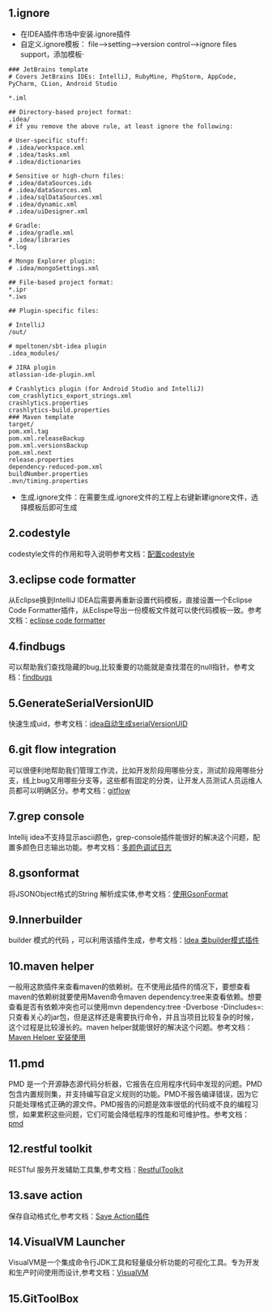 ## 1.ignore

- 在IDEA插件市场中安装.ignore插件
- 自定义.ignore模板：
file-->setting-->version control-->ignore files support，添加模板·
```
### JetBrains template
# Covers JetBrains IDEs: IntelliJ, RubyMine, PhpStorm, AppCode, PyCharm, CLion, Android Studio
 
*.iml
 
## Directory-based project format:
.idea/
# if you remove the above rule, at least ignore the following:
 
# User-specific stuff:
# .idea/workspace.xml
# .idea/tasks.xml
# .idea/dictionaries
 
# Sensitive or high-churn files:
# .idea/dataSources.ids
# .idea/dataSources.xml
# .idea/sqlDataSources.xml
# .idea/dynamic.xml
# .idea/uiDesigner.xml
 
# Gradle:
# .idea/gradle.xml
# .idea/libraries
*.log
 
# Mongo Explorer plugin:
# .idea/mongoSettings.xml
 
## File-based project format:
*.ipr
*.iws
 
## Plugin-specific files:
 
# IntelliJ
/out/
 
# mpeltonen/sbt-idea plugin
.idea_modules/
 
# JIRA plugin
atlassian-ide-plugin.xml
 
# Crashlytics plugin (for Android Studio and IntelliJ)
com_crashlytics_export_strings.xml
crashlytics.properties
crashlytics-build.properties
### Maven template
target/
pom.xml.tag
pom.xml.releaseBackup
pom.xml.versionsBackup
pom.xml.next
release.properties
dependency-reduced-pom.xml
buildNumber.properties
.mvn/timing.properties
```
- 生成.ignore文件：在需要生成.ignore文件的工程上右键新建ignore文件，选择模板后即可生成

## 2.codestyle
codestyle文件的作用和导入说明参考文档：[配置codestyle ](https://blog.csdn.net/qq_34579060/article/details/80100040)

## 3.eclipse code formatter 
从Eclipse换到IntelliJ IDEA后需要再重新设置代码模板，直接设置一个Eclipse Code Formatter插件，从Eclispe导出一份模板文件就可以使代码模板一致。参考文档：[eclipse code formatter](https://blog.csdn.net/u013361445/article/details/51113429)

## 4.findbugs
可以帮助我们查找隐藏的bug,比较重要的功能就是查找潜在的null指针。参考文档：[findbugs](https://blog.csdn.net/feibendexiaoma/article/details/72821781)

## 5.GenerateSerialVersionUID
快速生成uid，参考文档：[idea自动生成serialVersionUID](https://blog.csdn.net/csdn565973850/article/details/88852454)

## 6.git flow integration
可以很便利地帮助我们管理工作流，比如开发阶段用哪些分支，测试阶段用哪些分支，线上bug又用哪些分支等，这些都有固定的分类，让开发人员测试人员运维人员都可以明确区分。参考文档：[gitflow](https://blog.csdn.net/qq_33693776/article/details/103256869)

## 7.grep console
Intellij idea不支持显示ascii颜色，grep-console插件能很好的解决这个问题，配置多颜色日志输出功能。参考文档：[多颜色调试日志](https://blog.csdn.net/ruglcc/article/details/73844044)

## 8.gsonformat
将JSONObject格式的String 解析成实体,参考文档：[使用GsonFormat](https://www.cnblogs.com/maycpou/p/11568367.html)

## 9.Innerbuilder
builder 模式的代码 ，可以利用该插件生成，参考文档：[Idea 类builder模式插件](https://blog.csdn.net/SoberChina/article/details/72953989)

## 10.maven helper
一般用这款插件来查看maven的依赖树。在不使用此插件的情况下，要想查看maven的依赖树就要使用Maven命令maven dependency:tree来查看依赖。想要查看是否有依赖冲突也可以使用mvn dependency:tree -Dverbose -Dincludes=<groupId>:<artifactId>只查看关心的jar包，但是这样还是需要执行命令，并且当项目比较复杂的时候，这个过程是比较漫长的。maven helper就能很好的解决这个问题。参考文档：[Maven Helper 安装使用](https://blog.csdn.net/dhfzhishi/article/details/81952760)

## 11.pmd
PMD 是一个开源静态源代码分析器，它报告在应用程序代码中发现的问题。PMD包含内置规则集，并支持编写自定义规则的功能。PMD不报告编译错误，因为它只能处理格式正确的源文件。PMD报告的问题是效率很低的代码或不良的编程习惯，如果累积这些问题，它们可能会降低程序的性能和可维护性。参考文档：[pmd](https://www.cnblogs.com/GuixinChan/p/11755145.html)

## 12.restful toolkit
RESTful 服务开发辅助工具集,参考文档：[RestfulToolkit](https://blog.csdn.net/qq_22741461/article/details/81625079)

## 13.save action
保存自动格式化,参考文档：[Save Action插件](https://www.pianshen.com/article/76111221803/)

## 14.VisualVM Launcher
VisualVM是一个集成命令行JDK工具和轻量级分析功能的可视化工具。专为开发和生产时间使用而设计,参考文档：[VisualVM](http://www.mamicode.com/info-detail-2508033.html)

## 15.GitToolBox

